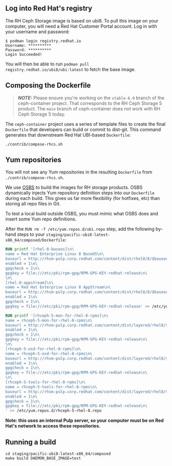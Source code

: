 ## Log into Red Hat's registry

The RH Ceph Storage image is based on ubi8. To pull this image on your
computer, you will need a Red Hat Customer Portal account. Log in with your
username and password:

```
$ podman login registry.redhat.io
Username: **********
Password: **********
Login Succeeded!
```

You will then be able to run `podman pull registry.redhat.io/ubi8/ubi:latest`
to fetch the base image.

## Composing the Dockerfile

> **_NOTE:_**  Please ensure you're working on the `stable-6.0` branch of the ceph-container project. That corresponds to the RH Ceph Storage 5 product. The `main` branch of ceph-container does not work with RH Ceph Storage 5 today.

The `ceph-container` project uses a series of template files to create the
final `Dockerfile` that developers can build or commit to dist-git. This
command generates that downstream Red Hat UBI-based `Dockerfile`:

```
./contrib/compose-rhcs.sh
```

## Yum repositories

You will not see any Yum repositories in the resulting `Dockerfile` from `./contrib/compose-rhcs.sh`.

We use [OSBS](https://osbs.readthedocs.io/en/osbs_ocp3/) to build the images for RH storage products. OSBS dynamically injects Yum repository definition steps into our `Dockerfile` during each build. This gives us far more flexibility (for hotfixes, etc) than storing all repo files in Git.

To test a local build outside OSBS, you must mimic what OSBS does and insert some Yum repo definitions.

After the `RUN rm -f /etc/yum.repos.d/ubi.repo` step, add the following by-hand steps to your `staging/pacific-ubi8-latest-x86_64/composed/Dockerfile`:

```Dockerfile
RUN printf '[rhel-8-baseos]\n\
name = Red Hat Enterprise Linux 8 BaseOS\n\
baseurl = http://rhsm-pulp.corp.redhat.com/content/dist/rhel8/8/$basearch/baseos/os/\n\
enabled = 1\n\
gpgcheck = 1\n\
gpgkey = file:///etc/pki/rpm-gpg/RPM-GPG-KEY-redhat-release\n\
\n\
[rhel-8-appstream]\n\
name = Red Hat Enterprise Linux 8 AppStream\n\
baseurl = http://rhsm-pulp.corp.redhat.com/content/dist/rhel8/8/$basearch/appstream/os/\n\
enabled = 1\n\
gpgcheck = 1\n\
gpgkey = file:///etc/pki/rpm-gpg/RPM-GPG-KEY-redhat-release' >> /etc/yum.repos.d/rhel-8.repo

RUN printf '[rhceph-5-mon-for-rhel-8-rpms]\n\
name = rhceph-5-mon-for-rhel-8-rpms\n\
baseurl = http://rhsm-pulp.corp.redhat.com/content/dist/layered/rhel8/$basearch/rhceph-mon/5/os/\n\
enabled = 1\n\
gpgcheck = 1\n\
gpgkey = file:///etc/pki/rpm-gpg/RPM-GPG-KEY-redhat-release\n\
\n\
[rhceph-5-osd-for-rhel-8-rpms]\n\
name = rhceph-5-osd-for-rhel-8-rpms\n\
baseurl = http://rhsm-pulp.corp.redhat.com/content/dist/layered/rhel8/$basearch/rhceph-osd/5/os/\n\
enabled = 1\n\
gpgcheck = 1\n\
gpgkey = file:///etc/pki/rpm-gpg/RPM-GPG-KEY-redhat-release\n\
\n\
[rhceph-5-tools-for-rhel-8-rpms]\n\
name = rhceph-5-tools-for-rhel-8-rpms\n\
baseurl = http://rhsm-pulp.corp.redhat.com/content/dist/layered/rhel8/$basearch/rhceph-tools/5/os/\n\
enabled = 1\n\
gpgcheck = 1\n\
gpgkey = file:///etc/pki/rpm-gpg/RPM-GPG-KEY-redhat-release\n\
' >> /etc/yum.repos.d/rhceph-5-rhel-8.repo
```

**Note: this uses an internal Pulp server, so your computer must be on Red
Hat's network to access these repositories.**

## Running a build

```
cd staging/pacific-ubi8-latest-x86_64/composed
make build DAEMON_BASE_IMAGE=test
```

